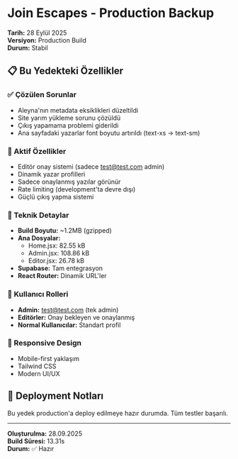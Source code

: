 # Join Escapes - Production Backup
**Tarih:** 28 Eylül 2025  
**Versiyon:** Production Build  
**Durum:** Stabil

## 📋 Bu Yedekteki Özellikler

### ✅ Çözülen Sorunlar
- Aleyna'nın metadata eksiklikleri düzeltildi
- Site yarım yükleme sorunu çözüldü  
- Çıkış yapamama problemi giderildi
- Ana sayfadaki yazarlar font boyutu artırıldı (text-xs → text-sm)

### 🚀 Aktif Özellikler
- Editör onay sistemi (sadece test@test.com admin)
- Dinamik yazar profilleri
- Sadece onaylanmış yazılar görünür
- Rate limiting (development'ta devre dışı)
- Güçlü çıkış yapma sistemi

### 🔧 Teknik Detaylar
- **Build Boyutu:** ~1.2MB (gzipped)
- **Ana Dosyalar:** 
  - Home.jsx: 82.55 kB
  - Admin.jsx: 108.86 kB
  - Editor.jsx: 26.78 kB
- **Supabase:** Tam entegrasyon
- **React Router:** Dinamik URL'ler

### 👥 Kullanıcı Rolleri
- **Admin:** test@test.com (tek admin)
- **Editörler:** Onay bekleyen ve onaylanmış
- **Normal Kullanıcılar:** Standart profil

### 📱 Responsive Design
- Mobile-first yaklaşım
- Tailwind CSS
- Modern UI/UX

## 🚀 Deployment Notları
Bu yedek production'a deploy edilmeye hazır durumda. Tüm testler başarılı.

---
**Oluşturulma:** 28.09.2025  
**Build Süresi:** 13.31s  
**Durum:** ✅ Hazır
